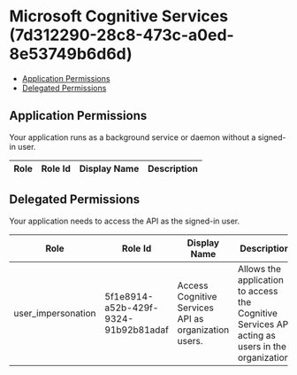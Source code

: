 # Microsoft Cognitive Services (7d312290-28c8-473c-a0ed-8e53749b6d6d)
- [Application Permissions](#application-permissions)
- [Delegated Permissions](#delegated-permissions)

## Application Permissions
Your application runs as a background service or daemon without a signed-in user.

| Role | Role Id | Display Name | Description |
|---|---|---|---|

## Delegated Permissions
Your application needs to access the API as the signed-in user. 

| Role | Role Id | Display Name | Description |
|---|---|---|---|
| user_impersonation | 5f1e8914-a52b-429f-9324-91b92b81adaf | Access Cognitive Services API as organization users. | Allows the application to access the Cognitive Services API acting as users in the organization. |

